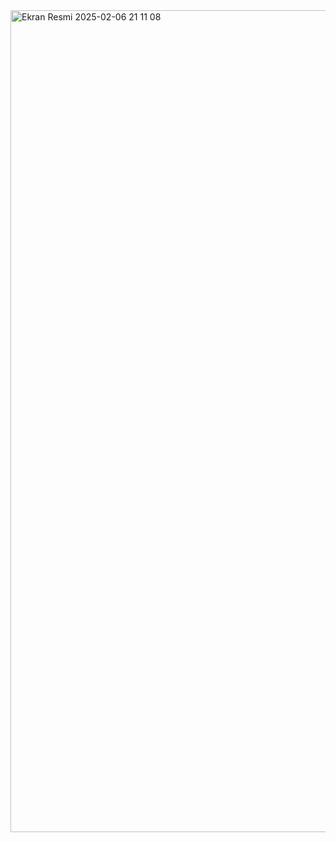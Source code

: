 <img width="1315" alt="Ekran Resmi 2025-02-06 21 11 08" src="https://github.com/user-attachments/assets/7d77d0df-f17e-44c5-82ac-5480ee25b988" />
